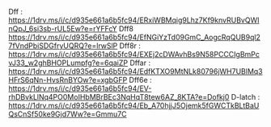 Dff : https://1drv.ms/i/c/d935e661a6b5fc94/ERxiWBMqig9Lhz7Kf9knvRUBvQWInQpJ_6si3sb-rUL5Ew?e=rYFFcY
Dff8  https://1drv.ms/i/c/d935e661a6b5fc94/EfNGiYzTd09GmC_AogcRqQUB9ql27fVndPbiSDGfryUQRQ?e=lrwSlP
Dff8r : https://1drv.ms/i/c/d935e661a6b5fc94/EXEj2cDWAvhBs9N58PCCCIgBmPcvJ33_w2ghBHOPLumpfg?e=6qaiZP
Dffar : https://1drv.ms/i/c/d935e661a6b5fc94/EdfKTXO9MtNLk80796jWH7UBlMq3HFrS6qNn-HvsRnBYOw?e=xgbGFP
Dff6e : https://1drv.ms/i/c/d935e661a6b5fc94/EV-rhDBvkLlNq4PO0MoIHbMBrBEc3NqHqT8tew6AZ_8KTA?e=Dofkj0
D-latch : https://1drv.ms/i/c/d935e661a6b5fc94/Eb_A70hjjJ5Ojemk5fGWCTkBLtBaUQsCnSf50ke9Gjd7Ww?e=Gmmu7C
